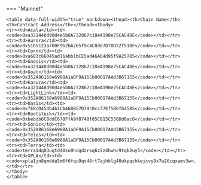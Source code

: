=== "Mainnet"

    <table data-full-width="true" markdown><thead><th>Chain Name</th><th>Contract Address</th></thead><tbody>
    <tr><td>Acala</td><td><code>0xa321448d90d4e5b0A732867c18eA198e75CAC48E</code></td></tr>
    <tr><td>Aurora</td><td><code>0x51b5123a7b0F9b2bA265f9c4C8de7D78D52f510F</code></td></tr>
    <tr><td>Corn</td><td><code>0xa683c66045ad16abb1bCE5ad46A64d95f9A25785</code></td></tr>
    <tr><td>Gnosis</td><td><code>0xa321448d90d4e5b0A732867c18eA198e75CAC48E</code></td></tr>
    <tr><td>Goat</td><td><code>0x352A86168e6988A1aDF9A15Cb00017AAd3B67155</code></td></tr>
    <tr><td>Karura</td><td><code>0xa321448d90d4e5b0A732867c18eA198e75CAC48E</code></td></tr>
    <tr><td>LightLink</td><td><code>0x352A86168e6988A1aDF9A15Cb00017AAd3B67155</code></td></tr>
    <tr><td>Oasis</td><td><code>0xfE8cD454b4A1CA468B57D79c0cc77Ef5B6f64585</code></td></tr>
    <tr><td>Rootstock</td><td><code>0xbebdb6C8ddC678FfA9f8748f85C815C556Dd8ac6</code></td></tr>
    <tr><td>Sonic</td><td><code>0x352A86168e6988A1aDF9A15Cb00017AAd3B67155</code></td></tr>
    <tr><td>Telos</td><td><code>0x352A86168e6988A1aDF9A15Cb00017AAd3B67155</code></td></tr>
    <tr><td>Terra</td><td><code>terra1dq03ugtd40zu9hcgdzrsq6z2z4hwhc9tqk2uy5</code></td></tr>
    <tr><td>XPLA</td><td><code>xpla1jn8qmdda5m6f6fqu9qv46rt7ajhklg40ukpqchkejcvy8x7w26cqxamv3w</code></td></tr>
    </tbody>
    </table>